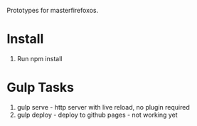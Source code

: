 Prototypes for masterfirefoxos.

Install
=======

1. Run npm install


Gulp Tasks
==========
1. gulp serve - http server with live reload, no plugin required
2. gulp deploy - deploy to github pages - not working yet


